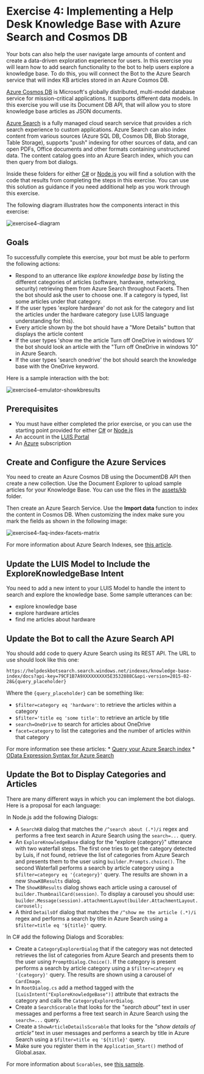 # Exercise 4: Implementing a Help Desk Knowledge Base with Azure Search and Cosmos DB

Your bots can also help the user navigate large amounts of content and create a data-driven exploration experience for users. In this exercise you will learn how to add search functionality to the bot to help users explore a knowledge base. To do this, you will connect the Bot to the Azure Search service that will index KB articles stored in an Azure Cosmos DB.

[Azure Cosmos DB](https://azure.microsoft.com/en-us/services/cosmos-db/) is Microsoft's globally distributed, multi-model database service for mission-critical applications. It supports different data models. In this exercise you will use its Document DB API, that will allow you to store knowledge base articles as JSON documents.

[Azure Search](https://azure.microsoft.com/en-us/services/search/) is a fully managed cloud search service that provides a rich search experience to custom applications. Azure Search can also index content from various sources (Azure SQL DB, Cosmos DB, Blob Storage, Table Storage), supports "push" indexing for other sources of data, and can open PDFs, Office documents and other formats containing unstructured data. The content catalog goes into an Azure Search index, which you can then query from bot dialogs.

Inside these folders for either [C#](./CSharp/exercise4-KnowledgeBase) or [Node.js](./Node/exercise4-KnowledgeBase) you will find a solution with the code that results from completing the steps in this exercise. You can use this solution as guidance if you need additional help as you work through this exercise.


The following diagram illustrates how the components interact in this exercise:

![exercise4-diagram](./Node/images/exercise4-diagram.png)

## Goals

To successfully complete this exercise, your bot must be able to perform the following actions:

* Respond to an utterance like _explore knowledge base_ by listing the different categories of articles (software, hardware, networking, security) retrieving them from Azure Search throughout Facets. Then the bot should ask the user to choose one. If a category is typed, list some articles under that category.
* If the user types 'explore hardware' do not ask for the category and list the articles under the hardware category (use LUIS language understanding for this).
* Every article shown by the bot should have a "More Details" button that displays the article content
* If the user types 'show me the article Turn off OneDrive in windows 10' the bot should look an article with the "Turn off OneDrive in windows 10" in Azure Search.
* If the user types 'search onedrive' the bot should search the knowledge base with the OneDrive keyword.

Here is a sample interaction with the bot:

![exercise4-emulator-showkbresults](./CSharp/images/exercise4-emulator-showkbresults.png)

## Prerequisites

* You must have either completed the prior exercise, or you can use the starting point provided for either [C#](./CSharp/exercise3-LuisDialog) or [Node.js](./Node/exercise3-LuisDialog)
* An account in the [LUIS Portal](https://www.luis.ai)
* An [Azure](https://azureinfo.microsoft.com/us-freetrial.html?cr_cc=200744395&wt.mc_id=usdx_evan_events_reg_dev_0_iottour_0_0) subscription

## Create and Configure the Azure Services

You need to create an Azure Cosmos DB using the DocumentDB API then create a new collection. Use the Document Explorer to upload sample articles for your Knowledge Base. You can use the files in the [assets/kb](./assets/kb) folder.

Then create an Azure Search Service. Use the **Import data** function to index the content in Cosmos DB. When customizing the index make sure you mark the fields as shown in the following image:

![exercise4-faq-index-facets-matrix](./Node/images/exercise4-faq-index-facets-matrix.png)

For more information about Azure Search Indexes, see [this article](https://docs.microsoft.com/en-us/azure/search/search-what-is-an-index).

## Update the LUIS Model to Include the ExploreKnowledgeBase Intent

You need to add a new intent to your LUIS Model to handle the intent to search and explore the knowledge base. Some sample utterances can be:

* explore knowledge base
* explore hardware articles
* find me articles about hardware

## Update the Bot to call the Azure Search API

You should add code to query Azure Search using its REST API. The URL to use should look like this one:

```
https://helpdeskbotsearch.search.windows.net/indexes/knowledge-base-index/docs?api-key=79CF1B7A9XXXXXXXXX5E3532888C&api-version=2015-02-28&{query_placeholder}
```

Where the `{query_placeholder}` can be something like:
* `$filter=category eq 'hardware'`: to retrieve the articles within a category
* `$filter='title eq 'some title'`: to retrieve an article by title
* `search=OneDrive` to search for articles about OneDrive
* `facet=category` to list the categories and the number of articles within that category

For more information see these articles:
    * [Query your Azure Search index](https://docs.microsoft.com/en-us/azure/search/search-query-overview)
    * [OData Expression Syntax for Azure Search](https://docs.microsoft.com/en-us/rest/api/searchservice/odata-expression-syntax-for-azure-search)

## Update the Bot to Display Categories and Articles

There are many different ways in which you can implement the bot dialogs. Here is a proposal for each language:

In Node.js add the following Dialogs:

* A `SearchKB` dialog that matches the `/^search about (.*)/i` regex and performs a free text search in Azure Search using the `search=...` query.
* An `ExploreKnowledgeBase` dialog for the "explore {category}" utterance with two waterfall steps. The first one tries to get the category detected by Luis, if not found, retrieve the list of categories from Azure Search and presents them to the user using `builder.Prompts.choice()`. The second Waterfall performs a search by article category using a `$filter=category eq '{category}'` query. The results are shown in a new `ShowKBResults` dialog.
* The `ShowKBResults` dialog shows each article using a carousel of `builder.ThumbnailCard(session)`. To display a carousel you should use: `builder.Message(session).attachmentLayout(builder.AttachmentLayout.carousel);`
* A third `DetailsOf` dialog that matches the `/^show me the article (.*)/i` regex and performs a search by title in Azure Search using a `$filter=title eq '${title}'` query.

In C# add the following Dialogs and Scorables:

* Create a `CategoryExplorerDialog` that if the category was not detected retrieves the list of categories from Azure Search and presents them to the user using `PromptDialog.Choice()`. If the category is present performs a search by article category using a `$filter=category eq '{category}'` query. The results are shown using a carousel of `CardImage`.
* In `RootDialog.cs` add a method tagged with the `[LuisIntent("ExploreKnowledgeBase")]` attribute that extracts the category and calls the `CategoryExplorerDialog`.
* Create a `SearchScorable` that looks for the _"search about"_ text in user messages and performs a free text search in Azure Search using the `search=...` query.
* Create a `ShowArticleDetailsScorable` that looks for the _"show details of article"_ text in user messages and performs a search by title in Azure Search using a `$filter=title eq '${title}'` query.
* Make sure you register them in the `Application_Start()` method of Global.asax.

For more information about `Scorables`, see [this sample](https://github.com/Microsoft/BotBuilder-Samples/tree/master/CSharp/core-GlobalMessageHandlers).
